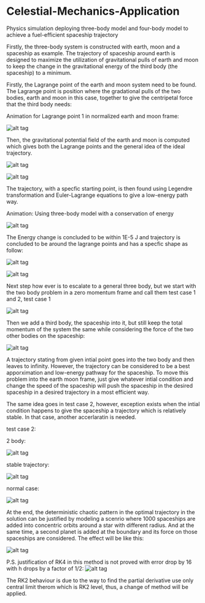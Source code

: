 # Celestial-Mechanics-Application
Physics simulation deploying three-body model and four-body model to achieve a fuel-efficient spaceship trajectory

Firstly, the three-body system is constructed with earth, moon and a spaceship as example. The trajectory of spaceship around earth is designed to maximize the utilization of gravitational pulls of earth and moon to keep the change in the gravitational energy of the third body (the spaceship) to a minimum.

Firstly, the Lagrange point of the earth and moon system need to be found. The Lagrange point is position where the gradational pulls of the two bodies, earth and moon in this case, together to give the centripetal force that the third body needs:

Animation for Lagrange point 1 in normalized earth and moon frame:

![alt tag](https://github.com/ZhekaiJin/Celestial-Mechanics-Application/blob/three_body_problem/Lagrange%20field%20and%20point/L1.gif)

Then, the gravitational potential field of the earth and moon is computed which gives both the Lagrange points and the general idea of the ideal trajectory.

![alt tag](https://github.com/ZhekaiJin/Celestial-Mechanics-Application/blob/three_body_problem/Lagrange%20field%20and%20point/2-D%20plot.png)

![alt tag](https://github.com/ZhekaiJin/Celestial-Mechanics-Application/blob/four_body-problem/Lagrange%20field%20and%20point/output.png)

The trajectory, with a specfic starting point, is then found using Legendre transformation and Euler-Lagrange equations to give a low-energy path way. 

Animation: Using three-body model with a conservation of energy

![alt tag](https://github.com/ZhekaiJin/Celestial-Mechanics-Application/blob/three_body_problem/Animation%20part/Animation.gif)

The Energy change is concluded to be within 1E-5 J and trajectory is concluded to be around the lagrange points and has a specfic shape as follow:

![alt tag](https://github.com/ZhekaiJin/Celestial-Mechanics-Application/blob/three_body_problem/Optimum%20Trajectory%20in%20earth_moon%20system/RK4%20approximation%20by%20Jacob/Position_3_body--Jacob.png)

![alt tag](https://github.com/ZhekaiJin/Celestial-Mechanics-Application/blob/three_body_problem/Optimum%20Trajectory%20in%20earth_moon%20system/RK4%20approximation%20by%20Jacob/Energy--Jacob.png)

Next step how ever is to escalate to a general three body, but we start with the two body problem in a zero momentum frame and call them test case 1 and 2,
test case 1

![alt tag](https://github.com/ZhekaiJin/Celestial-Mechanics-Application/blob/three_body_problem/Primitive%20three%20body%20problem/zero%20momentum%20attempt/test%20case%201/2_body_testcase1.gif)

Then we add a third body, the spaceship into it, but still keep the total momentum of the system the same while considering the force of the two other bodies on the spaceship:

![alt tag](https://github.com/ZhekaiJin/Celestial-Mechanics-Application/blob/three_body_problem/Primitive%20three%20body%20problem/zero%20momentum%20attempt/test%20case%201/spaceship%20ani.gif)

A trajectory stating from given intial point goes into the two body and then leaves to infinity. However, the trajectory can be considered to be a best apporximation and low-energy pathway for the spaceship. To move this problem into the earth moon frame, just give whatever intial condition and change the speed of the spaceship will push the spaceship in the desired spaceship in a desired trajectory in a most efficient way.

The same idea goes in test case 2, however, exception exists when the intial condition happens to give the spaceship a trajectory which is relatively stable. In that case, another accerlaratin is needed.

test case 2:

2 body:

![alt tag](https://github.com/ZhekaiJin/Celestial-Mechanics-Application/blob/three_body_problem/Primitive%20three%20body%20problem/zero%20momentum%20attempt/test%20case%202/2body_case2.gif)

stable trajectory:

![alt tag](https://github.com/ZhekaiJin/Celestial-Mechanics-Application/blob/three_body_problem/Primitive%20three%20body%20problem/zero%20momentum%20attempt/test%20case%202/stable_testcase2.gif)

normal case:

![alt tag](https://github.com/ZhekaiJin/Celestial-Mechanics-Application/blob/three_body_problem/Primitive%20three%20body%20problem/zero%20momentum%20attempt/test%20case%202/unstable_testcase2.gif)

At the end, the deterministic chaotic pattern in the optimal trajectory in the solution can be justified by modeling a scenrio where 1000 spaceships are added into concentric orbits around a star with different radius. And at the same time, a second planet is added at the boundary and its force on those spaceships are considered. The effect will be like this:

![alt tag](https://github.com/ZhekaiJin/Celestial-Mechanics-Application/blob/three_body_problem/Primitive%20three%20body%20problem/Influence%20on%20test%20spaceship/restricted_threebody/optimized.gif)

P.S.
justification of RK4 in this method is not proved with error drop by 16 with h drops by a factor of 1/2:
![alt tag](https://github.com/ZhekaiJin/Celestial-Mechanics-Application/blob/three_body_problem/Optimum%20Trajectory%20in%20earth_moon%20system/output.png)

The RK2 behaviour is due to the way to find the partial derivative use only central limit therom which is RK2 level, thus, a change of method will be applied.




